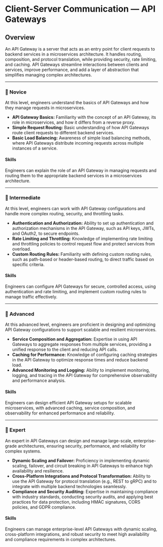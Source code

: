# Client-Server Communication — **API Gateways**

## Overview
An API Gateway is a server that acts as an entry point for client requests to backend services in a microservices architecture. It handles routing, composition, and protocol translation, while providing security, rate limiting, and caching. API Gateways streamline interactions between clients and services, improve performance, and add a layer of abstraction that simplifies managing complex architectures.

---

### 🌱 Novice
At this level, engineers understand the basics of API Gateways and how they manage requests in microservices.

- **API Gateway Basics:** Familiarity with the concept of an API Gateway, its role in microservices, and how it differs from a reverse proxy.
- **Simple Request Routing:** Basic understanding of how API Gateways route client requests to different backend services.
- **Basic Load Balancing:** Awareness of simple load balancing methods, where API Gateways distribute incoming requests across multiple instances of a service.

#### Skills
Engineers can explain the role of an API Gateway in managing requests and routing them to the appropriate backend services in a microservices architecture.

---

### 🌿 Intermediate
At this level, engineers can work with API Gateway configurations and handle more complex routing, security, and throttling tasks.

- **Authentication and Authorization:** Ability to set up authentication and authorization mechanisms in the API Gateway, such as API keys, JWTs, and OAuth2, to secure endpoints.
- **Rate Limiting and Throttling:** Knowledge of implementing rate limiting and throttling policies to control request flow and protect services from overload.
- **Custom Routing Rules:** Familiarity with defining custom routing rules, such as path-based or header-based routing, to direct traffic based on specific criteria.

#### Skills
Engineers can configure API Gateways for secure, controlled access, using authentication and rate limiting, and implement custom routing rules to manage traffic effectively.

---

### 🌳 Advanced
At this advanced level, engineers are proficient in designing and optimizing API Gateway configurations to support scalable and resilient microservices.

- **Service Composition and Aggregation:** Expertise in using API Gateways to aggregate responses from multiple services, providing a unified response to the client and reducing API calls.
- **Caching for Performance:** Knowledge of configuring caching strategies in the API Gateway to optimize response times and reduce backend load.
- **Advanced Monitoring and Logging:** Ability to implement monitoring, logging, and tracing in the API Gateway for comprehensive observability and performance analysis.

#### Skills
Engineers can design efficient API Gateway setups for scalable microservices, with advanced caching, service composition, and observability for enhanced performance and reliability.

---

### 🚀 Expert
An expert in API Gateways can design and manage large-scale, enterprise-grade architectures, ensuring security, performance, and reliability for complex systems.

- **Dynamic Scaling and Failover:** Proficiency in implementing dynamic scaling, failover, and circuit breaking in API Gateways to enhance high availability and resilience.
- **Cross-Platform Integrations and Protocol Transformation:** Ability to use the API Gateway for protocol translation (e.g., REST to gRPC) and to integrate with multiple backend technologies seamlessly.
- **Compliance and Security Auditing:** Expertise in maintaining compliance with industry standards, conducting security audits, and applying best practices for data protection, including HMAC signatures, CORS policies, and GDPR compliance.

#### Skills
Engineers can manage enterprise-level API Gateways with dynamic scaling, cross-platform integrations, and robust security to meet high availability and compliance requirements in complex architectures.
